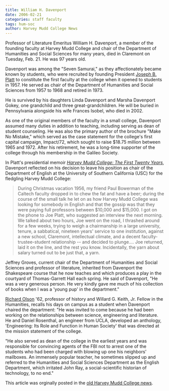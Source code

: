 ```yaml
---
title: William H. Davenport
date: 2006-02-21
categories: staff faculty
tags: hum-soc
author: Harvey Mudd College News
---
```

Professor of Literature Emeritus William H. Davenport, a member of the founding faculty at Harvey Mudd College and chair of the Department of Humanities and Social Sciences for many years, died in Claremont on Tuesday, Feb. 21. He was 97 years old.

Davenport was among the "Seven Samurai," as they affectionately became known by students, who were recruited by founding President [Joseph B. Platt](http://localhost:4000/2012-07-10/joseph-platt.html) to constitute the first faculty at the college when it opened to students in 1957. He served as chair of the Department of Humanities and Social Sciences from 1957 to 1968 and retired in 1973.

He is survived by his daughters Linda Davenport and Marsha Davenport Gokey, one grandchild and three great-grandchildren. He will be buried in Pennsylvania alongside his wife Frances Isobel, who died in 2002.

As one of the original members of the faculty in a small college, Davenport assumed many duties in addition to teaching, including serving as dean of student counseling. He was also the primary author of the brochure "Make No Mistake," which served as the case statement for the college's first capital campaign, Impact/72, which sought to raise $18.75 million between 1965 and 1972. After his retirement, he was a long-time supporter of the college through his membership in the Galileo Society.

In Platt's presidential memoir <i>[Harvey Mudd College: The First Twenty Years](https://scholarship.claremont.edu/hmc_facbooks/2/)</i>, Davenport reflected on his decision to leave his position as chair of the Department of English at the University of Southern California (USC) for the fledgling Harvey Mudd College:

> During Christmas vacation 1956, my friend Paul Bowerman of the Caltech faculty dropped in to chew the fat and have a beer; during the course of the small talk he let on as how Harvey Mudd College was looking for somebody in English and that the gossip was that they were paying full professors between $10,000 and $15,000. I got on the phone to Joe Platt, who suggested an interview the next morning. We talked about two hours, Joe went on the road, I thrashed around for a few weeks, trying to weigh a chairmanship in a large university, tenure, a sabbatical, nineteen years' service to one institution, against a new school, Claremont, intellectual climate, and a decent faculty-trustee-student relationship -- and decided to plunge.... Joe returned, laid it on the line, and the rest you know. Incidentally, the yarn about salary turned out to be just that, a yarn.

Jeffrey Groves, current chair of the Department of Humanities and Social Sciences and professor of literature, inherited from Davenport the Shakespeare course that he now teaches and which produces a play in the courtyard of Thomas-Garrett Hall each spring. He said of Davenport, "He was a very generous person. He very kindly gave me much of his collection of books when I was a 'young pup' in the department."

[Richard Olson](/2020-06-27/richard-olson.html) '62, professor of history and Willard G. Keith, Jr. Fellow in the Humanities, recalls his days on campus as a student when Davenport chaired the department: "He was invited to come because he had been working on the relationships between science, engineering and literature. He and Daniel Rosenthal, an engineer from UCLA, developed an anthology, 'Engineering: Its Role and Function in Human Society' that was directed at the mission statement of the college.

"He also served as dean of the college in the earliest years and was responsible for convincing agents of the FBI not to arrest one of the students who had been charged with blowing up one his neighbors' mailboxes. An immensely popular teacher, he sometimes slipped up and referred to the Humanities and Social Sciences Department as the English Department, which irritated John Ray, a social-scientific historian of technology, to no end."

This article was orginally posted in the [old Harvey Mudd College news](https://www.hmc.edu/non-wp-sites/old-news/WilliamDavenport.php).
